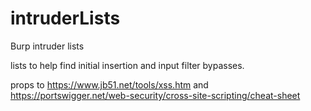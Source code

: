 # intruderLists
Burp intruder lists

lists to help find initial insertion and input filter bypasses. 

props to
https://www.jb51.net/tools/xss.htm
and
https://portswigger.net/web-security/cross-site-scripting/cheat-sheet
